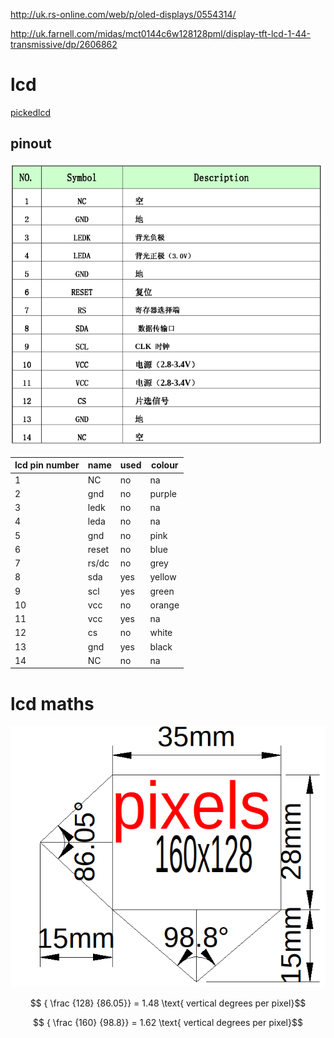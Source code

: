 <http://uk.rs-online.com/web/p/oled-displays/0554314/>

<http://uk.farnell.com/midas/mct0144c6w128128pml/display-tft-lcd-1-44-transmissive/dp/2606862>

# lcd

[pickedlcd](https://www.adafruit.com/product/618)

## pinout

![image](lcd_pinout.png)

lcd pin number | name  | used | colour
-------------- | ----- | ---- | ------
1              | NC    | no   | na
2              | gnd   | no   | purple
3              | ledk  | no   | na
4              | leda  | no   | na
5              | gnd   | no   | pink
6              | reset | no   | blue
7              | rs/dc | no   | grey
8              | sda   | yes  | yellow
9              | scl   | yes  | green
10             | vcc   | no   | orange
11             | vcc   | yes  | na
12             | cs    | no   | white
13             | gnd   | yes  | black
14             | NC    | no   | na

# lcd maths

![image](lcdfovcalc.png)

$$ { \frac {128} {86.05}} = 1.48 \text{ vertical degrees per pixel}$$

$$ { \frac {160} {98.8}} = 1.62 \text{ vertical degrees per pixel}$$
